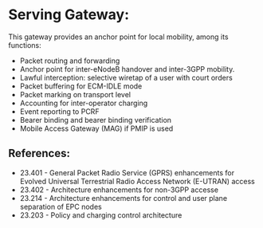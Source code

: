 # Serving Gateway:

This gateway provides an anchor point for local mobility, among its functions:

- Packet routing and forwarding
- Anchor point for inter-eNodeB handover and inter-3GPP mobility.
- Lawful interception: selective wiretap of a user with court orders
- Packet buffering for ECM-IDLE mode
- Packet marking on transport level
- Accounting for inter-operator charging
- Event reporting to PCRF
- Bearer binding and bearer binding verification
- Mobile Access Gateway (MAG) if PMIP is used

## References:

- 23.401 - General Packet Radio Service (GPRS) enhancements for Evolved Universal Terrestrial Radio Access Network (E-UTRAN) access
- 23.402 - Architecture enhancements for non-3GPP accesse
- 23.214 - Architecture enhancements for control and user plane separation of EPC nodes
- 23.203 - Policy and charging control architecture

